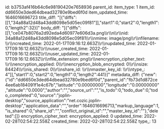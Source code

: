 id: b3753af416b64c6e98190420e7658936
parent_id: 
item_type: 1
item_id: dd6650e3ded64dbead32780e9bed6f0d
item_updated_time: 1646016696723
title_diff: "[{\"diffs\":[[1,\"34a88a12d48a43dd8098e5d05ec09f81\"]],\"start1\":0,\"start2\":0,\"length1\":0,\"length2\":32}]"
body_diff: "[{\"diffs\":[[1,\"ce047b8076a2d92eda4d60977e606d3a.png\\\r\\\n\\\r\\\nid: 34a88a12d48a43dd8098e5d05ec09f81\\\r\\\nmime: image/png\\\r\\\nfilename: \\\r\\\ncreated_time: 2022-01-17T09:16:12.663Z\\\r\\\nupdated_time: 2022-01-17T09:16:12.663Z\\\r\\\nuser_created_time: 2022-01-17T09:16:12.663Z\\\r\\\nuser_updated_time: 2022-01-17T09:16:12.663Z\\\r\\\nfile_extension: png\\\r\\\nencryption_cipher_text: \\\r\\\nencryption_applied: 0\\\r\\\nencryption_blob_encrypted: 0\\\r\\\nsize: 84424\\\r\\\nis_shared: 0\\\r\\\nshare_id: \\\r\\\nmaster_key_id: \\\r\\\ntype_: 4\"]],\"start1\":0,\"start2\":0,\"length1\":0,\"length2\":441}]"
metadata_diff: {"new":{"id":"dd6650e3ded64dbead32780e9bed6f0d","parent_id":"fb73d1d872ce4ee6ab184091f1e4c67b","latitude":"0.00000000","longitude":"0.00000000","altitude":"0.0000","author":"","source_url":"","is_todo":0,"todo_due":0,"todo_completed":0,"source":"joplin-desktop","source_application":"net.cozic.joplin-desktop","application_data":"","order":1646016696713,"markup_language":1,"is_shared":0,"share_id":"","conflict_original_id":"","master_key_id":""},"deleted":[]}
encryption_cipher_text: 
encryption_applied: 0
updated_time: 2022-02-28T02:54:22.558Z
created_time: 2022-02-28T02:54:22.558Z
type_: 13